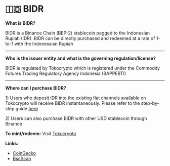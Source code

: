 # 🇮🇩 BIDR

**What is BIDR?**

BIDR is a Binance Chain \(BEP-2\) stablecoin pegged to the Indonesian Rupiah \(IDR\). BIDR can be directly purchased and redeemed at a rate of 1-to-1 with the Indonessian Rupiah  
****

**Who is the issuer entity and what is the governing regulation/license?**

BIDR is regulated by Tokocrypto which is registered under the Commodity Futures Trading Regulatory Agency Indonesia \(BAPPEBTI\)   
****

**Where can I purchase BIDR?**

1\) Users who deposit IDR into the existing fiat channels available on Tokocrypto will receive BIDR instantaneously. Please refer to the step-by-step guide [here](https://www.youtube.com/playlist?list=PLhT4IHvkMwXOvuvvm9y3Y-aM0JQ9a0A-H)

2\) Users can also purchase BIDR with other USD stablecoin through Binance



**To mint/redeem:** Visit [Tokocrypto](https://www.tokocrypto.com/)

**Links:** 

* [CoinGecko](https://www.coingecko.com/en/coins/bidr)
* [BscScan](https://bscscan.com/token/0x9a2f5556e9a637e8fbce886d8e3cf8b316a1d8a2)



